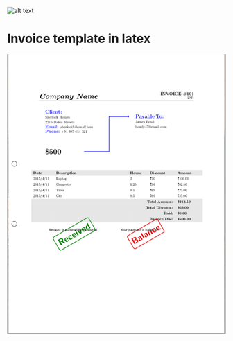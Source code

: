 ![alt text](https://raw.githubusercontent.com/trinib/trinib/82213791fa9ff58d3ca768ddd6de2489ec23ffca/images/footer.svg)

# Invoice template in latex
![alt text](https://github.com/Harshit-Dhanwalkar/invoice-latex-template/blob/main/src/Screenshot.png)
